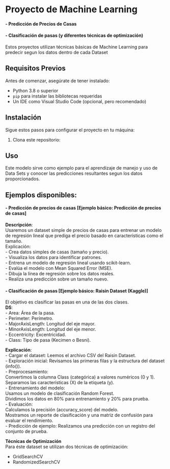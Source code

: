 # Proyecto de Machine Learning   
#### - Predicción de Precios de Casas  
#### - Clasificación de pasas (y diferentes técnicas de optimización) 

Estos proyectos utilizan técnicas básicas de Machine Learning para predecir segun los datos dentro de cada Dataset

## Requisitos Previos

Antes de comenzar, asegúrate de tener instalado:

- Python 3.8 o superior
- `pip` para instalar las bibliotecas requeridas
- Un IDE como Visual Studio Code (opcional, pero recomendado)

## Instalación

Sigue estos pasos para configurar el proyecto en tu máquina:

1. Clona este repositorio:
   <!-- ```bash
   git clone https://github.com/
   cd proyecto-ml -->

## Uso

Este modelo sirve como ejemplo para el aprendizaje de manejo y uso de Data Sets y conocer las predicciones resultantes segun los datos proporcionados.

## Ejemplos disponibles:
#### - Predicción de precios de casas [Ejemplo básico: Predicción de precios de casas]  
**Descripción**:  
Usaremos un dataset simple de precios de casas para entrenar un modelo de regresión lineal que prediga el precio basado en características como el tamaño.  
Explicación:  
    - Crea datos simples de casas (tamaño y precio).  
    - Visualiza los datos para identificar patrones.  
    - Entrena un modelo de regresión lineal usando scikit-learn.  
    - Evalúa el modelo con Mean Squared Error (MSE).  
    - Dibuja la línea de regresión sobre los datos reales.  
    - Realiza una predicción sobre un tamaño nuevo.  

#### - Clasificación de pasas [Ejemplo básico: Raisin Dataset (Kaggle)]  
El objetivo es clasificar las pasas en una de las dos clases.  
**DS**:  
    - Area: Área de la pasa.  
    - Perimeter: Perímetro.  
    - MajorAxisLength: Longitud del eje mayor.  
    - MinorAxisLength: Longitud del eje menor.  
    - Eccentricity: Excentricidad.  
    - Class: Tipo de pasa (Kecimen o Besni).  

**Explicación**:  
    - Cargar el dataset: Leemos el archivo CSV del Raisin Dataset.  
    - Exploración inicial: Revisamos las primeras filas y la estructura del dataset (info()).  
    - Preprocesamiento:  
        Convertimos la columna Class (categórica) a valores numéricos (0 y 1).  
        Separamos las características (X) de la etiqueta (y).  
    - Entrenamiento del modelo:  
        Usamos un modelo de clasificación Random Forest.  
        Dividimos los datos en 80% para entrenamiento y 20% para prueba.  
    - Evaluación:  
        Calculamos la precisión (accuracy_score) del modelo.  
        Mostramos un reporte de clasificación y una matriz de confusión para evaluar el rendimiento.  
    - Predicción de ejemplo: Realizamos una predicción con un registro del conjunto de prueba.  

**Técnicas de Optimización**  
Para éste dataset se utilizan dos técnicas de optimización:  
   - GridSearchCV  
   - RandomizedSearchCV